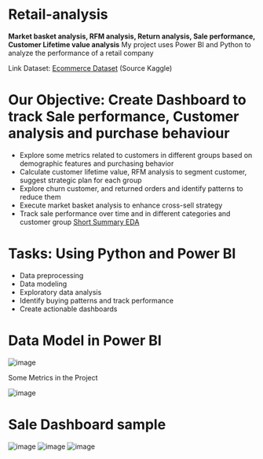 # Retail-analysis
**Market basket analysis, RFM analysis, Return analysis, Sale performance, Customer Lifetime value analysis**
My project uses Power BI and Python to analyze the performance of a retail company

Link Dataset: [Ecommerce Dataset](https://www.kaggle.com/datasets/shriyashjagtap/e-commerce-customer-for-behavior-analysis) (Source Kaggle)

# Our Objective: Create Dashboard to track Sale performance, Customer analysis and purchase behaviour
- Explore some metrics related to customers in different groups based on demographic features and purchasing behavior
- Calculate customer lifetime value, RFM analysis to segment customer, suggest strategic plan for each group
- Explore churn customer, and returned orders and identify patterns to reduce them
- Execute market basket analysis to enhance cross-sell strategy
- Track sale performance over time and in different categories and customer group
  [Short Summary EDA](https://github.com/baotram237/Retail-analysis/blob/main/Short%20Summary.pdf)

# Tasks: Using Python and Power BI
- Data preprocessing
- Data modeling
- Exploratory data analysis
- Identify buying patterns and track performance
- Create actionable dashboards

# Data Model in Power BI
![image](https://github.com/baotram237/Retail-analysis/assets/82713550/65f87c3d-b2be-4fd6-8707-10ffe882e8c1)

Some Metrics in the Project

![image](https://github.com/baotram237/Retail-analysis/assets/82713550/9a65dad4-94fc-4732-8567-7e1ca08cbbc7)

# Sale Dashboard sample
![image](https://github.com/baotram237/Retail-analysis/assets/82713550/e2364e4f-84db-4e44-b070-e47372f4c69a)
![image](https://github.com/baotram237/Retail-analysis/assets/82713550/a1495596-e383-4438-92cc-8ed5a31711c5)
![image](https://github.com/baotram237/Retail-analysis/assets/82713550/b8ae04ed-139d-4776-971e-bb448a53b9f1)









